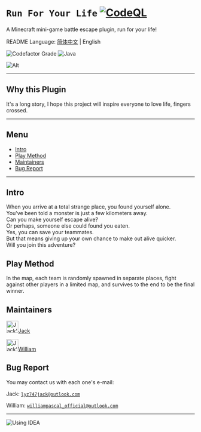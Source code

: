 # `Run For Your Life` [![CodeQL](https://github.com/imJack6/RunForYourLife/actions/workflows/codeql.yml/badge.svg)](https://github.com/imJack6/RunForYourLife/actions/workflows/codeql.yml)
A Minecraft mini-game battle escape plugin, run for your life!

README Language: [简体中文](README_CN.md) | English

![Codefactor Grade](https://img.shields.io/codefactor/grade/github/imjack6/runforyourlife?logo=codefactor&style=for-the-badge)
![Java](https://img.shields.io/badge/Java-ED8B00?style=for-the-badge&logo=openjdk&logoColor=white)

![Alt](https://repobeats.axiom.co/api/embed/af6bc5ba5f4964d8aa38e7aa07994c8c0c25c8b7.svg)

--------------------------
## Why this Plugin
It's a long story, I hope this project will inspire everyone to love life, fingers crossed.

--------------------------
## Menu
 - [Intro](#intro)
 - [Play Method](#play-method)
 - [Maintainers](#maintainers)
 - [Bug Report](#bug-report)

--------------------------
## Intro
When you arrive at a total strange place, you found yourself alone.  
You've been told a monster is just a few kilometers away.  
Can you make yourself escape alive?  
Or perhaps, someone else could found you eaten.  
Yes, you can save your teammates.  
But that means giving up your own chance to make out alive quicker.  
Will you join this adventure?  

## Play Method
In the map, each team is randomly spawned in separate places, fight against other players in a limited map, and survives to the end to be the final winner.

## Maintainers
<img src="https://avatars.githubusercontent.com/u/58357771?v=4" alt="Jack's Avatar" width="32" height="32" />[Jack](https://github.com/imJack6)

<img src="https://avatars.githubusercontent.com/u/100808920?v=4" alt="Jack's Avatar" width="32" height="32" />[William](https://github.com/WilliamPascal)

## Bug Report
You may contact us with each one's e-mail:

Jack: [`lyz747jack@outlook.com`](mailto:lyz747jack@outlook.com)

William: [`williampascal_official@outlook.com`](mailto:williampascal_official@outlook.com)

--------------------------
![Using IDEA](https://img.shields.io/badge/Using_IntelliJ_IDEA-000000.svg?style=for-the-badge&logo=intellij-idea&logoColor=white)

